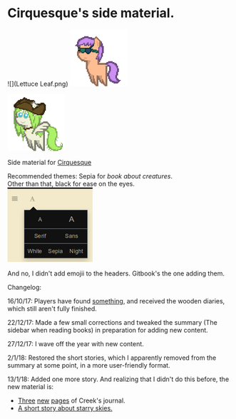 # Cirquesque's side material.

![](Lettuce Leaf.png) ![](Sea.png)

![](Leaf.png)

Side material for [Cirquesque](https://www.anonpone.com/cirquesque/)

Recommended themes: Sepia for _book about creatures_.  
Other than that, black for ease on the eyes.  
![](Images/theme.png)

And no, I didn't add emojii to the headers. Gitbook's the one adding them.

Changelog:

16/10/17: Players have found [something](https://duendeinexistente.gitbooks.io/cirque/content/World.svg), and received the wooden diaries, which still aren't fully finished.

22/12/17: Made a few small corrections and tweaked the summary (The sidebar when reading books) in preparation for adding new content.

27/12/17: I wave off the year with new content.

2/1/18: Restored the short stories, which I apparently removed from the summary at some point, in a more user-friendly format.

13/1/18: Added one more story. And realizing that I didn't do this before, the new material is:

 - [Three](ScrambledPages/1.md) [new](ScrambledPages/2.md) [pages](ScrambledPages/3.md) of Creek's journal.
 - [A short story about starry skies.](ShortStories/stars.md)